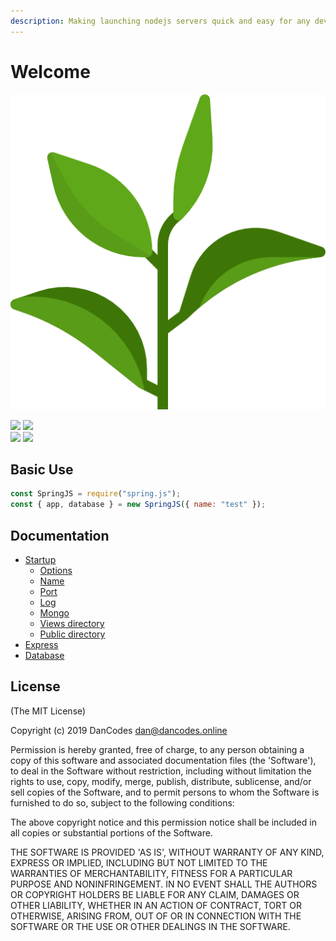 ```yaml
---
description: Making launching nodejs servers quick and easy for any developer.
---
```


# Welcome

![](.gitbook/assets/logo%20%281%29.png)

![](https://circleci.com/gh/dan-online/spring.js.svg?style=svg&circle-token=f474a522a9749f7c41056ba4c2f1044cc3f65bf3) ![](https://david-dm.org/dan-online/spring.js.svg)  
![](https://api.codacy.com/project/badge/Grade/d6edf679d05f4da183d94b9ffcfc5dff) ![](https://img.shields.io/badge/Created%20by-DanCodes-1abc9c.svg)

## Basic Use

```javascript
const SpringJS = require("spring.js");
const { app, database } = new SpringJS({ name: "test" });
```

## Documentation

* [Startup](startup.md)
  * [Options](startup.md#options)
  * [Name](startup.md#name)
  * [Port](startup.md#port)
  * [Log](startup.md#log)
  * [Mongo](startup.md#mongo)
  * [Views directory](startup.md#views-directory)
  * [Public directory](startup.md#public-directory)
* [Express](express.md)
* [Database](database.md)

## License

\(The MIT License\)

Copyright \(c\) 2019 DanCodes [dan@dancodes.online](mailto:dan@dancodes.online)

Permission is hereby granted, free of charge, to any person obtaining a copy of this software and associated documentation files \(the 'Software'\), to deal in the Software without restriction, including without limitation the rights to use, copy, modify, merge, publish, distribute, sublicense, and/or sell copies of the Software, and to permit persons to whom the Software is furnished to do so, subject to the following conditions:

The above copyright notice and this permission notice shall be included in all copies or substantial portions of the Software.

THE SOFTWARE IS PROVIDED 'AS IS', WITHOUT WARRANTY OF ANY KIND, EXPRESS OR IMPLIED, INCLUDING BUT NOT LIMITED TO THE WARRANTIES OF MERCHANTABILITY, FITNESS FOR A PARTICULAR PURPOSE AND NONINFRINGEMENT. IN NO EVENT SHALL THE AUTHORS OR COPYRIGHT HOLDERS BE LIABLE FOR ANY CLAIM, DAMAGES OR OTHER LIABILITY, WHETHER IN AN ACTION OF CONTRACT, TORT OR OTHERWISE, ARISING FROM, OUT OF OR IN CONNECTION WITH THE SOFTWARE OR THE USE OR OTHER DEALINGS IN THE SOFTWARE.



